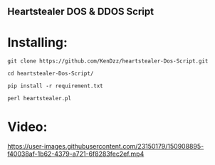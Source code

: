 ## Heartstealer DOS & DDOS Script

# Installing:
   ```
   git clone https://github.com/KenDzz/heartstealer-Dos-Script.git
   ```
   ```
   cd heartstealer-Dos-Script/
   ```
   ```
   pip install -r requirement.txt
   ```
   ```
   perl heartstealer.pl
   ```
   
# Video:
https://user-images.githubusercontent.com/23150179/150908895-f40038af-1b62-4379-a721-6f8283fec2ef.mp4

